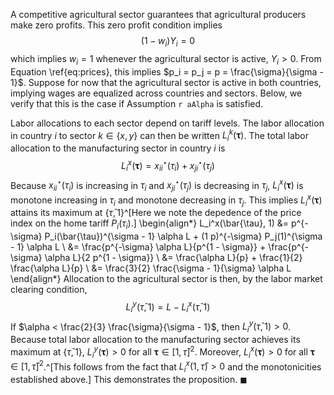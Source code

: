 A competitive agricultural sector guarantees that agricultural producers make zero profits. This zero profit condition implies
$$
\left( 1 - w_i \right) Y_i = 0
$$
which implies $w_i = 1$ whenever the agricultural sector is active, $Y_i > 0$. From Equation \ref{eq:prices}, this implies $p_i = p_j = p = \frac{\sigma}{\sigma - 1}$. Suppose for now that the agricultural sector is active in both countries, implying wages are equalized across countries and sectors. Below, we verify that this is the case if Assumption `r aAlpha` is satisfied. 

Labor allocations to each sector depend on tariff levels. The labor allocation in country $i$ to sector $k \in \left\{ x, y \right\}$ can then be written $L_i^k(\bm{\tau})$. The total labor allocation to the manufacturing sector in country $i$ is
$$
L_i^x(\bm{\tau}) = x_{ii}^\star(\tau_i) + x_{ji}^\star(\tau_j)
$$
Because $x_{ii}^\star(\tau_i)$ is increasing in $\tau_i$ and $x_{ji}^\star(\tau_j)$ is decreasing in $\tau_j$, $L_i^x(\bm{\tau})$ is monotone increasing in $\tau_i$ and monotone decreasing in $\tau_j$. This implies $L_i^x(\bm{\tau})$ attains its maximum at $\left\{ \bar{\tau}, 1 \right\}$^[Here we note the depedence of the price index on the home tariff $P_i(\tau_i)$.]
\begin{align*}
L_i^x(\bar{\tau}, 1) &= p^{-\sigma} P_i(\bar{\tau})^{\sigma - 1} \alpha L + (1 p)^{-\sigma} P_j(1)^{\sigma - 1} \alpha L \\
&= \frac{p^{-\sigma} \alpha L}{p^{1 - \sigma}} + \frac{p^{-\sigma} \alpha L}{2 p^{1 - \sigma}} \\
&= \frac{\alpha L}{p} + \frac{1}{2} \frac{\alpha L}{p} \\
&= \frac{3}{2} \frac{\sigma - 1}{\sigma} \alpha L
\end{align*}
Allocation to the agricultural sector is then, by the labor market clearing condition, 
$$
L_i^y(\bar{\tau}, 1) = L - L_i^x(\bar{\tau}, 1)
$$
If $\alpha < \frac{2}{3} \frac{\sigma}{\sigma - 1}$, then $L_i^y(\bar{\tau}, 1) > 0$. Because total labor allocation to the manufacturing sector achieves its maximum at $\left\{ \bar{\tau}, 1 \right\}$, $L_i^y(\bm{\tau}) > 0$ for all $\bm{\tau} \in [1, \bar{\tau}]^2$. Moreover, $L_i^x(\bm{\tau}) > 0$ for all $\bm{\tau} \in [1, \bar{\tau}]^2$.^[This follows from the fact that $L_i^x(1, \bar{\tau}) > 0$ and the monotonicities established above.] This demonstrates the proposition. $\blacksquare$